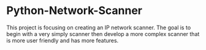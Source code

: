 # Python-Network-Scanner

This project is focusing on creating an IP network scanner. The goal is to begin with a very simply scanner then develop a more complex scanner that is more user friendly and has more features.
